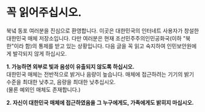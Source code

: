 # 꼭 읽어주십시오.
북녘 동포 여러분을 진심으로 환영합니다. 이곳은 대한민국의 인터네트 사용자가 창설한 대한민국 매체 저장소입니다.
다만 여러분은 현재 조선민주주의인민공화국(이하 "북한"이라 함)의 통제를 받고 있는 상황입니다.
다음 글을 꼭 읽고 숙지하여 인민보안원에게 발각되지 않게 하십시오.

**1. 가능하면 외부로 빛과 음성이 유출되지 않도록 하십시오.**   
대한민국 매체는 전반적으로 밝거나 음량이 높습니다. 매체에 접근하려는 기기의 밝기 수준을 최대한 낮추고, 음량을 최대한 낮추십시오.   
(물론 예외인 매체도 존재합니다.)

**2. 자신이 대한민국 매체에 접근하였음을 그 누구에게도, 가족에게도 밝히지 마십시오.**
